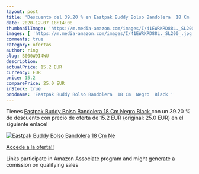 ```yaml
---
layout: post
title: 'Descuento del 39.20 % en Eastpak Buddy Bolso Bandolera  18 Cm  Ne'
date: 2020-12-07 18:14:08
thumbnailImage: 'https://m.media-amazon.com/images/I/41EWRKRD88L._SL200_.jpg'
images: [ 'https://m.media-amazon.com/images/I/41EWRKRD88L._SL200_.jpg' ]
comments: true
category: ofertas
author: ring
slug: B000W9I4WU
description:
actualPrice: 15.2 EUR
currency: EUR
price: 15.2
comparePrice: 25.0 EUR
inStock: true
prodname: 'Eastpak Buddy Bolso Bandolera  18 Cm  Negro  Black '
---
```


Tienes [Eastpak Buddy Bolso Bandolera  18 Cm  Negro  Black ](https://www.amazon.es/dp/B000W9I4WU/?tag=tolees-21) con un 39.20 % de descuento con precio de oferta de 15.2 EUR (original: 25.0 EUR) en el siguiente enlace!

[![Eastpak Buddy Bolso Bandolera  18 Cm  Ne](https://m.media-amazon.com/images/I/41EWRKRD88L._SL200_.jpg)](https://www.amazon.es/dp/B000W9I4WU/?tag=tolees-21)

[Accede a la oferta!!](https://www.amazon.es/dp/B000W9I4WU/?tag=tolees-21)

Links participate in Amazon Associate program and might generate a comission on qualifying sales


